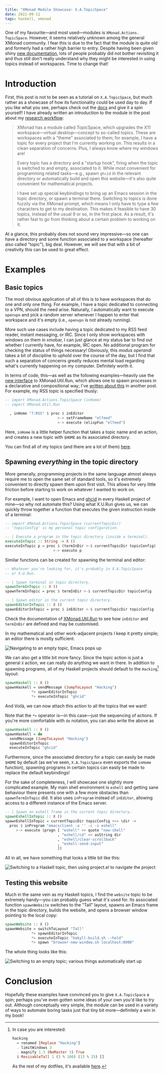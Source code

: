 ```yaml
---
title: "XMonad Module Showcase: X.A.TopicSpace"
date: 2022-09-11
tags: haskell, xmonad
---
```


One of my favourite—and most used—modules is `XMonad.​Actions.​TopicSpace`.
However, it seems relatively unknown among the general XMonad community.
I fear this is due to the fact that the module is quite old and formerly
had a rather high barrier to entry.  Despite having been given shiny
[new documentation][topic-space], lots of people probably did not bother
revisiting it and thus still don't really understand why they might be
interested in using topics instead of workspaces.  Time to change that!

<!--more-->

# Introduction

First, this post is not to be seen as a tutorial on `X.A.TopicSpace`, but
much rather as a showcase of how its functionality could be used day to
day.  If you like what you see, perhaps check out the
[docs][topic-space] and give it a spin yourself!  I have already written
an introduction to the module in the post about my [research workflow]:

> XMonad has a module called TopicSpace, which upgrades the X11
> workspace—virtual desktop—concept to so-called topics.  These are
> workspaces with a "theme" associated to them; for example, I have a
> topic for every project that I'm currently working on.  This results
> in a clean separation of concerns.  Plus, I always know where my
> windows are!
>
> Every topic has a directory and a "startup hook", firing when the
> topic is switched to and empty, associated to it.  While most
> convenient for programming related tasks—e.g., spawn `ghcid` in the
> relevant directory or automatically build and open this website—it's
> also quite convenient for mathematical projects.
>
> I have set up special keybindings to bring up an Emacs session in the
> topic directory, or spawn a terminal there.  Switching to topics is
> done fuzzily via the XMonad prompt, which means I only have to type a
> few characters to get to my destination.  This makes it feasible to
> have 30 topics, instead of the usual 9 or so, in the first place.  As
> a result, it's rather fast to go from thinking about a certain problem
> to working on it.

At a glance, this probably does not sound very impressive—so one can
have a directory and some function associated to a workspace (hereafter
also called "topic"), big deal.  However, we will see that with a bit of
creativity this can be used to great effect.

# Examples

## Basic topics

The most obvious application of all of this is to have workspaces that
do one and only one thing.  For example, I have a topic dedicated to
connecting to a VPN, should the need arise.  Naturally, I automatically
want to execute `openvpn` and pick a random server whenever I happen to
enter that workspace and it's empty (i.e., `openvpn` is not already
running).

More such use cases include having a topic dedicated to my RSS feed
reader, instant messaging, or IRC.  Since I only show workspaces with
windows on them in xmobar, I can just glance at my status bar to find
out whether I currently have, for example, IRC open.  No additional
program for checking the status of things necessary!  Obviously, this
_modus operandi_ takes a bit of discipline to uphold over the course of
the day, but I find that such a separation of concerns greatly reduces
mental load regarding what's currently happening on my computer.
Definitely worth it.

In terms of code, this—as well as the following examples—heavily use the
[new interface][xmonad.util.run] to XMonad.Util.Run, which allows one to
spawn processes in a declarative and compositional way; I've [written
about this][run-post] in another post.  For example, my RSS topic is
specified thusly:

``` haskell
-- import XMonad.Actions.TopicSpace (inHome)
-- import XMonad.Util.Run

  , inHome "7:RSS" $ proc $ inEditor
                        >-> setFrameName "elfeed"
                        >-> execute (elispFun "elfeed")
```

Here, `inHome` is a little helper function that takes a topic name and
an action, and creates a new topic with `$HOME` as its associated
directory.

You can find all of my topics (and there are a lot of them)
[here](https://gitlab.com/slotThe/dotfiles/-/blob/master/xmonad/.config/xmonad/src/xmonad.hs#L219-L265).

## Spawning *everything* in the topic directory

More generally, programming projects in the same language almost always
require me to open the same set of standard tools, so it's extremely
convenient to directly spawn them upon first visit.  This allows for
very little friction before starting to work on whatever I wanted to
work on.

For example, I want to open Emacs and [ghcid] in every Haskell project
of mine—so why not automate this?  Using what X.U.Run gives us, we can
quickly throw together a function that executes the given instruction
inside of a terminal:

``` haskell
-- import XMonad.Actions.TopicSpace (currentTopicDir)
-- 'topicConfig' is my personal topic configuration.

-- | Execute a program in the topic directory (inside a terminal).
executeInTopic :: String -> X ()
executeInTopic p = proc $ (termInDir >-$ currentTopicDir topicConfig)
                      >-> execute p
```

Similar functions can be created for spawning the terminal and editor:

``` haskell
-- Whatever you're looking for, it's probably in X.A.TopicSpace
-- or X.U.Run.

-- | Spawn terminal in topic directory.
spawnTermInTopic :: X ()
spawnTermInTopic = proc $ termInDir >-$ currentTopicDir topicConfig

-- | Spawn editor in the current topic directory.
spawnEditorInTopic :: X ()
spawnEditorInTopic = proc $ inEditor >-$ currentTopicDir topicConfig
```

Check the documentation of [XMonad.Util.Run] to see how `inEditor` and
`termInDir` are defined and may be customised.

In my mathematical and other work-adjacent projects I keep it pretty
simple; an editor there is mostly sufficient.

<img class="pure-img" src="../phd-workflow/topics.gif"
     alt="Navigating to an empty topic, Emacs pops up">

We can also get a little bit more fancy.  Since the topic action is just
a general `X` action, we can really do anything we want in there.  In
addition to spawning programs, all of my Haskell projects should default
to the `Hacking`[^1] layout:

``` haskell
spawnHaskell :: X ()
spawnHaskell = sendMessage (JumpToLayout "Hacking")
            *> spawnEditorInTopic
            *> executeInTopic "ghcid"
```

And Voilà, we can now attach this action to all the topics that we want!

Note that the `*>` operator is—in this case—just the sequencing of
actions.  If you're more comfortable with `do` notation, you can also
write the above as

``` haskell
spawnHaskell :: X ()
spawnHaskell = do
  sendMessage (JumpToLayout "Hacking")
  spawnEditorInTopic
  executeInTopic "ghcid"
```

Furthermore, since the associated directory for a topic can easily be
made `$HOME` by default (as we've seen, `X.A.TopicSpace` even exports
the `inHome` function), spawning programs in certain topics can easily
be made to replace the default keybindings!

For the sake of completeness, I will showcase one slightly more
complicated example.  My main shell environment is `eshell` and getting
sane behaviour there presents one with a few more obstacles than
`spawnTermInTopic` did.  It also uses `inProgram` instead of `inEditor`,
allowing access to a different instance of the Emacs server.

``` haskell
-- | Spawn an eshell frame in the current topic directory.
spawnEshellInTopic :: X ()
spawnEshellInTopic = currentTopicDir topicConfig >>= \dir ->
  proc $ inProgram "emacsclient -a '' -c -s eshell"
     >-> execute (progn [ "eshell" <> quote "new-shell"
                        , "eshell/cd" <> asString dir
                        , "eshell/clear-scrollback"
                        , "eshell-send-input"
                        ])
```

All in all, we have something that looks a little bit like this:

<img class="pure-img" src="../images/topic-space/haskell-topic.gif"
     alt="Switching to a Haskell topic, then using project.el to navigate the project">

## Testing this website

Much in the same vein as my Haskell topics, I find the `website` topic
to be extremely handy—you can probably guess what it's used for.  Its
associated function `spawnWebsite` switches to the "Tall" layout, spawns
an Emacs frame in the topic directory, builds the website, and opens a
browser window pointing to the local copy:

``` haskell
spawnWebsite :: X ()
spawnWebsite = switchToLayout "Tall"
            *> spawnEditorInTopic
            *> executeInTopic "hakyll-build.sh --hold"
            *> spawn "browser-new-window.sh localhost:8000"
```

The whole thing looks like this:

<img class="pure-img" src="../images/topic-space/website.gif"
     alt="Switching to an empty topic; various things automatically start up">

# Conclusion

Hopefully these examples have convinced you to give `X.A.TopicSpace` a spin;
perhaps you've even gotten some ideas of your own you'd like to try out.
Although conceptually very simple, the module can be used in a variety
of ways to automate boring tasks just that tiny bit more—definitely a
win in my book!

[XMonad.Util.Run]: https://hackage.haskell.org/package/xmonad-contrib/docs/XMonad-Util-Run.html#g:EDSL
[ghcid]: https://github.com/ndmitchell/ghcid
[research workflow]: ./my-phd-workflow.html
[run-post]: ./calling-emacs-from-xmonad.html
[topic-space]: https://hackage.haskell.org/package/xmonad-contrib/docs/XMonad-Actions-TopicSpace.html

[^1]: In case you are interested:

      ``` haskell
      hacking
        = renamed [Replace "Hacking"]
        . limitWindows 3
        . magnify 1.3 (NoMaster 3) True
        $ ResizableTall 1 (3 % 100) (13 % 25) []
      ```

      As the rest of my dotfiles, it's available
      [here](https://gitlab.com/slotThe/dotfiles/-/blob/master/xmonad/.config/xmonad/src/xmonad.hs#L341).
